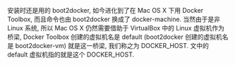 安装时还是用的 boot2docker, 如今进化到了在 Mac OS X 下用 Docker Toolbox, 而且命令也由 boot2docker 换成了 docker-machine. 当然由于是非 Linux 系统, 所以 Mac OS X 仍然需要借助于 VirtualBox 中的 Linux 虚拟机作为桥梁, Docker Toolbox 创建的虚拟机名是 default \(boot2docker 创建的虚拟机名是 boot2docker-vm\) 就是这一桥梁, 我们称之为 DOCKER\_HOST. 文中的 default 虚拟机指的就是这个 DOCKER\_HOST.

  


